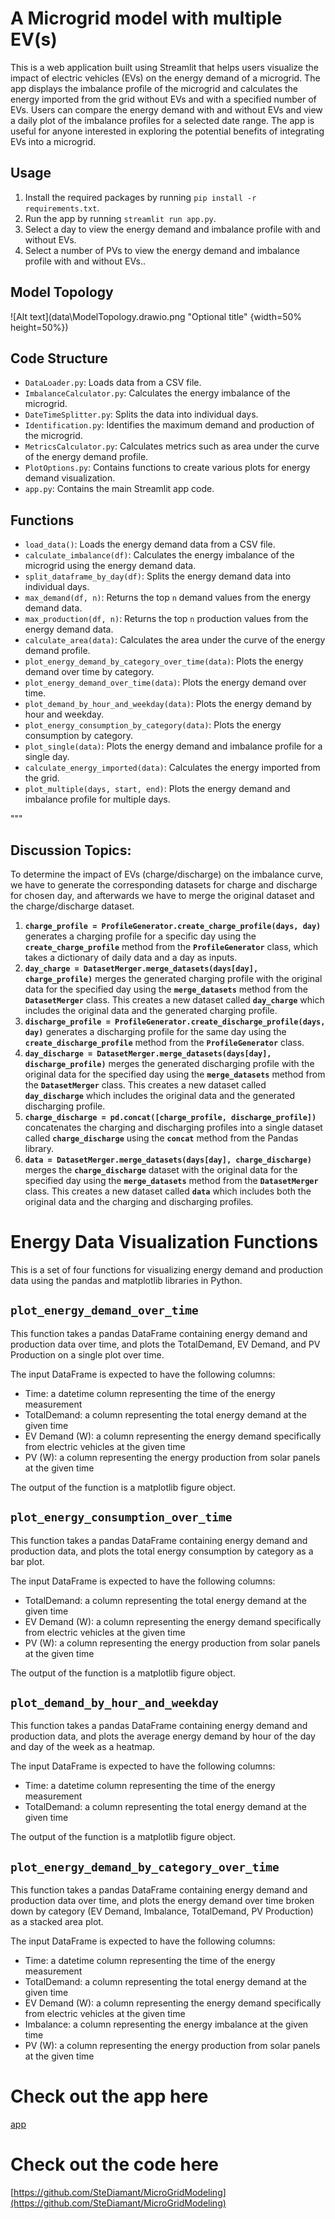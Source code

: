 # A Microgrid model with multiple EV(s)


This is a web application built using Streamlit that helps users visualize the impact of electric vehicles (EVs) on the energy demand of a microgrid. The app displays the imbalance profile of the microgrid and calculates the energy imported from the grid without EVs and with a specified number of EVs. Users can compare the energy demand with and without EVs and view a daily plot of the imbalance profiles for a selected date range. The app is useful for anyone interested in exploring the potential benefits of integrating EVs into a microgrid.

## Usage

1. Install the required packages by running `pip install -r requirements.txt`.
2. Run the app by running `streamlit run app.py`.
3. Select a day to view the energy demand and imbalance profile with and without EVs.
4. Select a number of PVs to view the energy demand and imbalance profile with and without EVs..
## Model Topology
![Alt text](data\ModelTopology.drawio.png "Optional title" {width=50% height=50%})
## Code Structure

- `DataLoader.py`: Loads data from a CSV file.
- `ImbalanceCalculator.py`: Calculates the energy imbalance of the microgrid.
- `DateTimeSplitter.py`: Splits the data into individual days.
- `Identification.py`: Identifies the maximum demand and production of the microgrid.
- `MetricsCalculator.py`: Calculates metrics such as area under the curve of the energy demand profile.
- `PlotOptions.py`: Contains functions to create various plots for energy demand visualization.
- `app.py`: Contains the main Streamlit app code.

## Functions

- `load_data()`: Loads the energy demand data from a CSV file.
- `calculate_imbalance(df)`: Calculates the energy imbalance of the microgrid using the energy demand data.
- `split_dataframe_by_day(df)`: Splits the energy demand data into individual days.
- `max_demand(df, n)`: Returns the top `n` demand values from the energy demand data.
- `max_production(df, n)`: Returns the top `n` production values from the energy demand data.
- `calculate_area(data)`: Calculates the area under the curve of the energy demand profile.
- `plot_energy_demand_by_category_over_time(data)`: Plots the energy demand over time by category.
- `plot_energy_demand_over_time(data)`: Plots the energy demand over time.
- `plot_demand_by_hour_and_weekday(data)`: Plots the energy demand by hour and weekday.
- `plot_energy_consumption_by_category(data)`: Plots the energy consumption by category.
- `plot_single(data)`: Plots the energy demand and imbalance profile for a single day.
- `calculate_energy_imported(data)`: Calculates the energy imported from the grid.
- `plot_multiple(days, start, end)`: Plots the energy demand and imbalance profile for multiple days.

"""

## Discussion Topics:

To determine the impact of EVs (charge/discharge) on the imbalance curve, we have to generate the corresponding datasets for charge and discharge for chosen day, and afterwards we have to merge the original dataset and the charge/discharge dataset.

1. **`charge_profile = ProfileGenerator.create_charge_profile(days, day)`** generates a charging profile for a specific day using the **`create_charge_profile`** method from the **`ProfileGenerator`** class, which takes a dictionary of daily data and a day as inputs.
2. **`day_charge = DatasetMerger.merge_datasets(days[day], charge_profile)`** merges the generated charging profile with the original data for the specified day using the **`merge_datasets`** method from the **`DatasetMerger`** class. This creates a new dataset called **`day_charge`** which includes the original data and the generated charging profile.
3. **`discharge_profile = ProfileGenerator.create_discharge_profile(days, day)`** generates a discharging profile for the same day using the **`create_discharge_profile`** method from the **`ProfileGenerator`** class.
4. **`day_discharge = DatasetMerger.merge_datasets(days[day], discharge_profile)`** merges the generated discharging profile with the original data for the specified day using the **`merge_datasets`** method from the **`DatasetMerger`** class. This creates a new dataset called **`day_discharge`** which includes the original data and the generated discharging profile.
5. **`charge_discharge = pd.concat([charge_profile, discharge_profile])`** concatenates the charging and discharging profiles into a single dataset called **`charge_discharge`** using the **`concat`** method from the Pandas library.
6. **`data = DatasetMerger.merge_datasets(days[day], charge_discharge)`** merges the **`charge_discharge`** dataset with the original data for the specified day using the **`merge_datasets`** method from the **`DatasetMerger`** class. This creates a new dataset called **`data`** which includes both the original data and the charging and discharging profiles.

# **Energy Data Visualization Functions**

This is a set of four functions for visualizing energy demand and production data using the pandas and matplotlib libraries in Python.

## **`plot_energy_demand_over_time`**

This function takes a pandas DataFrame containing energy demand and production data over time, and plots the TotalDemand, EV Demand, and PV Production on a single plot over time.

The input DataFrame is expected to have the following columns:

- Time: a datetime column representing the time of the energy measurement
- TotalDemand: a column representing the total energy demand at the given time
- EV Demand (W): a column representing the energy demand specifically from electric vehicles at the given time
- PV (W): a column representing the energy production from solar panels at the given time

The output of the function is a matplotlib figure object.

## **`plot_energy_consumption_over_time`**

This function takes a pandas DataFrame containing energy demand and production data, and plots the total energy consumption by category as a bar plot.

The input DataFrame is expected to have the following columns:

- TotalDemand: a column representing the total energy demand at the given time
- EV Demand (W): a column representing the energy demand specifically from electric vehicles at the given time
- PV (W): a column representing the energy production from solar panels at the given time

The output of the function is a matplotlib figure object.

## **`plot_demand_by_hour_and_weekday`**

This function takes a pandas DataFrame containing energy demand and production data, and plots the average energy demand by hour of the day and day of the week as a heatmap.

The input DataFrame is expected to have the following columns:

- Time: a datetime column representing the time of the energy measurement
- TotalDemand: a column representing the total energy demand at the given time

The output of the function is a matplotlib figure object.

## **`plot_energy_demand_by_category_over_time`**

This function takes a pandas DataFrame containing energy demand and production data over time, and plots the energy demand over time broken down by category (EV Demand, Imbalance, TotalDemand, PV Production) as a stacked area plot.

The input DataFrame is expected to have the following columns:

- Time: a datetime column representing the time of the energy measurement
- TotalDemand: a column representing the total energy demand at the given time
- EV Demand (W): a column representing the energy demand specifically from electric vehicles at the given time
- Imbalance: a column representing the energy imbalance at the given time
- PV (W): a column representing the energy production from solar panels at the given time

# Check out the app here

[app](https://stediamant-microgridmodeling-app-c9e9e9.streamlit.app/)

# Check out the code here

[https://github.com/SteDiamant/MicroGridModeling](https://github.com/SteDiamant/MicroGridModeling)